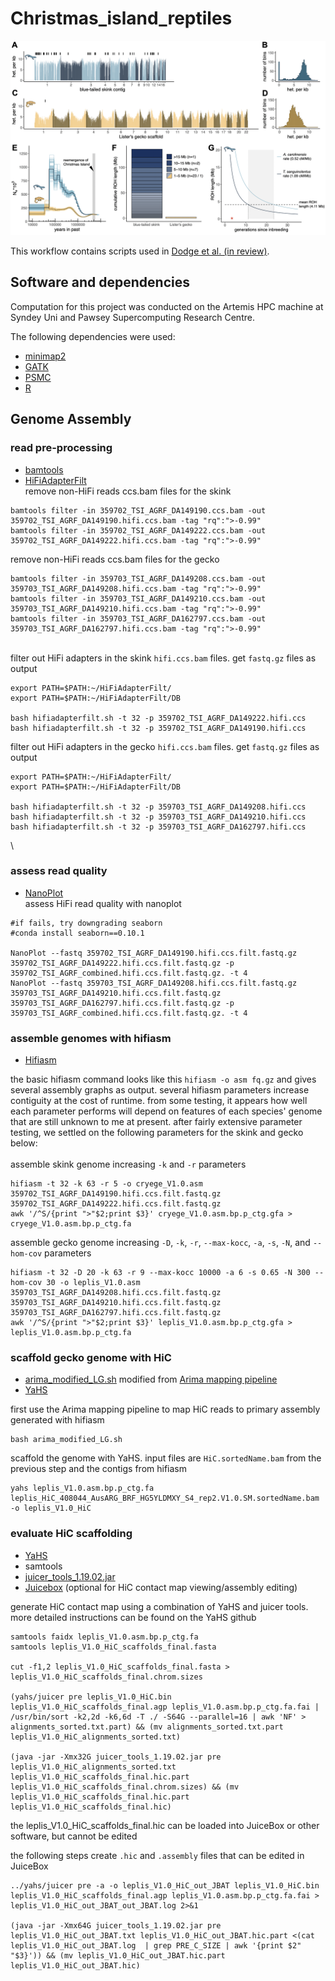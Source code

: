 # Christmas_island_reptiles

![Christmas Island Reptiles](/fig4_github.png "figure 4")

This workflow contains scripts used in [Dodge et al. (in review)](https://www.authorea.com/users/557855/articles/607316-genomes-of-two-extinct-in-the-wild-reptiles-from-christmas-island-reveal-distinct-evolutionary-histories-and-conservation-insights?commit=87274701232938aa298c07b9d2a5588c9b93a295).

## Software and dependencies

Computation for this project was conducted on the Artemis HPC machine at Syndey Uni and Pawsey Supercomputing Research Centre. 

The following dependencies were used:

* [minimap2](https://github.com/lh3/minimap2)
* [GATK](https://gatk.broadinstitute.org/hc/en-us)
* [PSMC](https://github.com/lh3/psmc)
* [R](https://cran.r-project.org/)

## Genome Assembly

### read pre-processing

* [bamtools](https://github.com/pezmaster31/bamtools)
* [HiFiAdapterFilt](https://github.com/sheinasim/HiFiAdapterFilt)
\
remove non-HiFi reads ccs.bam files for the skink
```
bamtools filter -in 359702_TSI_AGRF_DA149190.ccs.bam -out 359702_TSI_AGRF_DA149190.hifi.ccs.bam -tag "rq":">-0.99"
bamtools filter -in 359702_TSI_AGRF_DA149222.ccs.bam -out 359702_TSI_AGRF_DA149222.hifi.ccs.bam -tag "rq":">-0.99"
```
remove non-HiFi reads ccs.bam files for the gecko
```
bamtools filter -in 359703_TSI_AGRF_DA149208.ccs.bam -out 359703_TSI_AGRF_DA149208.hifi.ccs.bam -tag "rq":">-0.99"
bamtools filter -in 359703_TSI_AGRF_DA149210.ccs.bam -out 359703_TSI_AGRF_DA149210.hifi.ccs.bam -tag "rq":">-0.99"
bamtools filter -in 359703_TSI_AGRF_DA162797.ccs.bam -out 359703_TSI_AGRF_DA162797.hifi.ccs.bam -tag "rq":">-0.99"
```
\
filter out HiFi adapters in the skink `hifi.ccs.bam` files. get `fastq.gz` files as output
```
export PATH=$PATH:~/HiFiAdapterFilt/
export PATH=$PATH:~/HiFiAdapterFilt/DB

bash hifiadapterfilt.sh -t 32 -p 359702_TSI_AGRF_DA149222.hifi.ccs
bash hifiadapterfilt.sh -t 32 -p 359702_TSI_AGRF_DA149190.hifi.ccs
```
filter out HiFi adapters in the gecko `hifi.ccs.bam` files. get `fastq.gz` files as output
```
export PATH=$PATH:~/HiFiAdapterFilt/
export PATH=$PATH:~/HiFiAdapterFilt/DB

bash hifiadapterfilt.sh -t 32 -p 359703_TSI_AGRF_DA149208.hifi.ccs
bash hifiadapterfilt.sh -t 32 -p 359703_TSI_AGRF_DA149210.hifi.ccs
bash hifiadapterfilt.sh -t 32 -p 359703_TSI_AGRF_DA162797.hifi.ccs
```
\
### assess read quality
* [NanoPlot](https://github.com/wdecoster/NanoPlot)
\
assess HiFi read quality with nanoplot
```
#if fails, try downgrading seaborn
#conda install seaborn==0.10.1

NanoPlot --fastq 359702_TSI_AGRF_DA149190.hifi.ccs.filt.fastq.gz 359702_TSI_AGRF_DA149222.hifi.ccs.filt.fastq.gz -p 359702_TSI_AGRF_combined.hifi.ccs.filt.fastq.gz. -t 4
NanoPlot --fastq 359703_TSI_AGRF_DA149208.hifi.ccs.filt.fastq.gz 359703_TSI_AGRF_DA149210.hifi.ccs.filt.fastq.gz 359703_TSI_AGRF_DA162797.hifi.ccs.filt.fastq.gz -p 359703_TSI_AGRF_combined.hifi.ccs.filt.fastq.gz. -t 4
```

### assemble genomes with hifiasm

* [Hifiasm](https://github.com/chhylp123/hifiasm)

the basic hifiasm command looks like this `hifiasm -o asm fq.gz` and gives several assembly graphs as output. several hifiasm parameters increase contiguity at the cost of runtime. from some testing, it appears how well each parameter performs will depend on features of each species' genome that are still unknown to me at present. after fairly extensive parameter testing, we settled on the following parameters for the skink and gecko below:
\
\
assemble skink genome increasing `-k` and `-r` parameters
```
hifiasm -t 32 -k 63 -r 5 -o cryege_V1.0.asm 359702_TSI_AGRF_DA149190.hifi.ccs.filt.fastq.gz 359702_TSI_AGRF_DA149222.hifi.ccs.filt.fastq.gz
awk '/^S/{print ">"$2;print $3}' cryege_V1.0.asm.bp.p_ctg.gfa > cryege_V1.0.asm.bp.p_ctg.fa
```

assemble gecko genome increasing `-D`, `-k`, `-r`, `--max-kocc`, `-a`, `-s`, `-N`, and `--hom-cov` parameters
```
hifiasm -t 32 -D 20 -k 63 -r 9 --max-kocc 10000 -a 6 -s 0.65 -N 300 --hom-cov 30 -o leplis_V1.0.asm 359703_TSI_AGRF_DA149208.hifi.ccs.filt.fastq.gz 359703_TSI_AGRF_DA149210.hifi.ccs.filt.fastq.gz 359703_TSI_AGRF_DA162797.hifi.ccs.filt.fastq.gz
awk '/^S/{print ">"$2;print $3}' leplis_V1.0.asm.bp.p_ctg.gfa > leplis_V1.0.asm.bp.p_ctg.fa
```

### scaffold gecko genome with HiC
* [arima_modified_LG.sh](/arima_modified_LG.sh) modified from [Arima mapping pipeline](https://github.com/ArimaGenomics/mapping_pipeline)
* [YaHS](https://github.com/c-zhou/yahs)

first use the Arima mapping pipeline to map HiC reads to primary assembly generated with hifiasm
```
bash arima_modified_LG.sh
```

scaffold the genome with YaHS. input files are `HiC.sortedName.bam` from the previous step and the contigs from hifiasm
```
yahs leplis_V1.0.asm.bp.p_ctg.fa leplis_HiC_408044_AusARG_BRF_HG5YLDMXY_S4_rep2.V1.0.SM.sortedName.bam -o leplis_V1.0_HiC
```

### evaluate HiC scaffolding
* [YaHS](https://github.com/c-zhou/yahs)
* samtools
* [juicer_tools_1.19.02.jar](https://github.com/aidenlab/juicer/wiki/Download)
* [Juicebox](https://github.com/aidenlab/Juicebox) (optional for HiC contact map viewing/assembly editing)

generate HiC contact map using a combination of YaHS and juicer tools. more detailed instructions can be found on the YaHS github

```
samtools faidx leplis_V1.0.asm.bp.p_ctg.fa
samtools leplis_V1.0_HiC_scaffolds_final.fasta

cut -f1,2 leplis_V1.0_HiC_scaffolds_final.fasta > leplis_V1.0_HiC_scaffolds_final.chrom.sizes

(yahs/juicer pre leplis_V1.0_HiC.bin leplis_V1.0_HiC_scaffolds_final.agp leplis_V1.0.asm.bp.p_ctg.fa.fai | /usr/bin/sort -k2,2d -k6,6d -T ./ -S64G --parallel=16 | awk 'NF' > alignments_sorted.txt.part) && (mv alignments_sorted.txt.part leplis_V1.0_HiC_alignments_sorted.txt)

(java -jar -Xmx32G juicer_tools_1.19.02.jar pre leplis_V1.0_HiC_alignments_sorted.txt leplis_V1.0_HiC_scaffolds_final.hic.part leplis_V1.0_HiC_scaffolds_final.chrom.sizes) && (mv leplis_V1.0_HiC_scaffolds_final.hic.part leplis_V1.0_HiC_scaffolds_final.hic)
```
the leplis_V1.0_HiC_scaffolds_final.hic can be loaded into JuiceBox or other software, but cannot be edited

the following steps create `.hic` and `.assembly` files that can be edited in JuiceBox
```
../yahs/juicer pre -a -o leplis_V1.0_HiC_out_JBAT leplis_V1.0_HiC.bin leplis_V1.0_HiC_scaffolds_final.agp leplis_V1.0.asm.bp.p_ctg.fa.fai > leplis_V1.0_HiC_out_JBAT_out_JBAT.log 2>&1

(java -jar -Xmx64G juicer_tools_1.19.02.jar pre leplis_V1.0_HiC_out_JBAT.txt leplis_V1.0_HiC_out_JBAT.hic.part <(cat leplis_V1.0_HiC_out_JBAT.log  | grep PRE_C_SIZE | awk '{print $2" "$3}')) && (mv leplis_V1.0_HiC_out_JBAT.hic.part leplis_V1.0_HiC_out_JBAT.hic)
```

